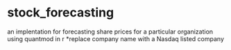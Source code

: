 # stock_forecasting
an implentation for forecasting share prices for a particular organization using quantmod in r
*replace company name with a Nasdaq listed company
